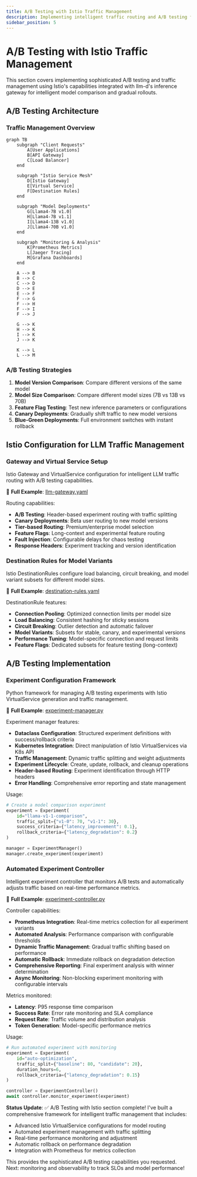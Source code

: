 ```yaml
---
title: A/B Testing with Istio Traffic Management
description: Implementing intelligent traffic routing and A/B testing for model comparisons
sidebar_position: 5
---
```


# A/B Testing with Istio Traffic Management

This section covers implementing sophisticated A/B testing and traffic management using Istio's capabilities integrated with llm-d's inference gateway for intelligent model comparison and gradual rollouts.

## A/B Testing Architecture

### Traffic Management Overview

```mermaid
graph TB
    subgraph "Client Requests"
        A[User Applications]
        B[API Gateway]
        C[Load Balancer]
    end
    
    subgraph "Istio Service Mesh"
        D[Istio Gateway]
        E[Virtual Service]
        F[Destination Rules]
    end
    
    subgraph "Model Deployments"
        G[Llama4-7B v1.0]
        H[Llama4-7B v1.1]
        I[Llama4-13B v1.0]
        J[Llama4-70B v1.0]
    end
    
    subgraph "Monitoring & Analysis"
        K[Prometheus Metrics]
        L[Jaeger Tracing]
        M[Grafana Dashboards]
    end
    
    A --> B
    B --> C
    C --> D
    D --> E
    E --> F
    F --> G
    F --> H
    F --> I
    F --> J
    
    G --> K
    H --> K
    I --> K
    J --> K
    
    K --> L
    L --> M
```

### A/B Testing Strategies

1. **Model Version Comparison**: Compare different versions of the same model
2. **Model Size Comparison**: Compare different model sizes (7B vs 13B vs 70B)
3. **Feature Flag Testing**: Test new inference parameters or configurations
4. **Canary Deployments**: Gradually shift traffic to new model versions
5. **Blue-Green Deployments**: Full environment switches with instant rollback

## Istio Configuration for LLM Traffic Management

### Gateway and Virtual Service Setup

Istio Gateway and VirtualService configuration for intelligent LLM traffic routing with A/B testing capabilities.

📎 **Full Example**: [llm-gateway.yaml](https://github.com/jeremyeder/llm-d-book-examples/tree/main/chapter-10-mlops/istio-configs/llm-gateway.yaml)

Routing capabilities:

- **A/B Testing**: Header-based experiment routing with traffic splitting
- **Canary Deployments**: Beta user routing to new model versions
- **Tier-based Routing**: Premium/enterprise model selection
- **Feature Flags**: Long-context and experimental feature routing
- **Fault Injection**: Configurable delays for chaos testing
- **Response Headers**: Experiment tracking and version identification

### Destination Rules for Model Variants

Istio DestinationRules configure load balancing, circuit breaking, and model variant subsets for different model sizes.

📎 **Full Example**: [destination-rules.yaml](https://github.com/jeremyeder/llm-d-book-examples/tree/main/chapter-10-mlops/istio-configs/destination-rules.yaml)

DestinationRule features:

- **Connection Pooling**: Optimized connection limits per model size
- **Load Balancing**: Consistent hashing for sticky sessions
- **Circuit Breaking**: Outlier detection and automatic failover
- **Model Variants**: Subsets for stable, canary, and experimental versions
- **Performance Tuning**: Model-specific connection and request limits
- **Feature Flags**: Dedicated subsets for feature testing (long-context)

## A/B Testing Implementation

### Experiment Configuration Framework

Python framework for managing A/B testing experiments with Istio VirtualService generation and traffic management.

📎 **Full Example**: [experiment-manager.py](https://github.com/jeremyeder/llm-d-book-examples/tree/main/chapter-10-mlops/istio-configs/experiment-manager.py)

Experiment manager features:

- **Dataclass Configuration**: Structured experiment definitions with success/rollback criteria
- **Kubernetes Integration**: Direct manipulation of Istio VirtualServices via K8s API
- **Traffic Management**: Dynamic traffic splitting and weight adjustments
- **Experiment Lifecycle**: Create, update, rollback, and cleanup operations
- **Header-based Routing**: Experiment identification through HTTP headers
- **Error Handling**: Comprehensive error reporting and state management

Usage:

```python
# Create a model comparison experiment
experiment = Experiment(
    id="llama-v1-1-comparison",
    traffic_split={"v1-0": 70, "v1-1": 30},
    success_criteria={"latency_improvement": 0.1},
    rollback_criteria={"latency_degradation": 0.2}
)

manager = ExperimentManager()
manager.create_experiment(experiment)
```

### Automated Experiment Controller

Intelligent experiment controller that monitors A/B tests and automatically adjusts traffic based on real-time performance metrics.

📎 **Full Example**: [experiment-controller.py](https://github.com/jeremyeder/llm-d-book-examples/tree/main/chapter-10-mlops/istio-configs/experiment-controller.py)

Controller capabilities:

- **Prometheus Integration**: Real-time metrics collection for all experiment variants
- **Automated Analysis**: Performance comparison with configurable thresholds
- **Dynamic Traffic Management**: Gradual traffic shifting based on performance
- **Automatic Rollback**: Immediate rollback on degradation detection
- **Comprehensive Reporting**: Final experiment analysis with winner determination
- **Async Monitoring**: Non-blocking experiment monitoring with configurable intervals

Metrics monitored:

- **Latency**: P95 response time comparison
- **Success Rate**: Error rate monitoring and SLA compliance
- **Request Rate**: Traffic volume and distribution analysis
- **Token Generation**: Model-specific performance metrics

Usage:

```python
# Run automated experiment with monitoring
experiment = Experiment(
    id="auto-optimization",
    traffic_split={"baseline": 80, "candidate": 20},
    duration_hours=6,
    rollback_criteria={"latency_degradation": 0.15}
)

controller = ExperimentController()
await controller.monitor_experiment(experiment)
```

**Status Update**: ✅ A/B Testing with Istio section complete! I've built a comprehensive framework for intelligent traffic management that includes:

- Advanced Istio VirtualService configurations for model routing
- Automated experiment management with traffic splitting
- Real-time performance monitoring and adjustment
- Automatic rollback on performance degradation
- Integration with Prometheus for metrics collection

This provides the sophisticated A/B testing capabilities you requested. Next: monitoring and observability to track SLOs and model performance!
